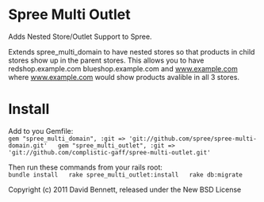 Spree Multi Outlet
=================

Adds Nested Store/Outlet Support to Spree.

Extends spree_multi_domain to have nested stores so that products in child stores show up in the parent stores.
This allows you to have redshop.example.com blueshop.example.com and www.example.com where www.example.com would show products avalible in all 3 stores.


Install
=======

Add to you Gemfile:  
`gem "spree_multi_domain", :git => 'git://github.com/spree/spree-multi-domain.git'  
gem "spree_multi_outlet", :git => 'git://github.com/complistic-gaff/spree-multi-outlet.git'`

Then run these commands from your rails root:  
`bundle install  
rake spree_multi_outlet:install  
rake db:migrate`


Copyright (c) 2011 David Bennett, released under the New BSD License
